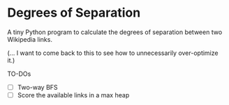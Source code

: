 # Degrees of Separation

A tiny Python program to calculate the degrees of separation between two Wikipedia links.

(... I want to come back to this to see how to unnecessarily over-optimize it.)

TO-DOs

- [ ] Two-way BFS
- [ ] Score the available links in a max heap
